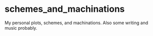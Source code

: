 # schemes_and_machinations
My personal plots, schemes, and machinations. Also some writing and music probably.
